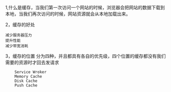 
1,什么是缓存，当我们第一次访问一个网站的时候，浏览器会把网站的数据下载到本地，当我们再次访问的时候，网站资源就会从本地加载出来。

2，缓存的好处

    减少服务器压力
    提升性能
    减少带宽消耗

3，缓存的位置
    分为四种，并且都具有各自的优先级，四个位置的缓存都没有我们需要的资源时才回去发请求

        Service Wroker
        Memory Cache
        Disk Cache
        Push Cache

